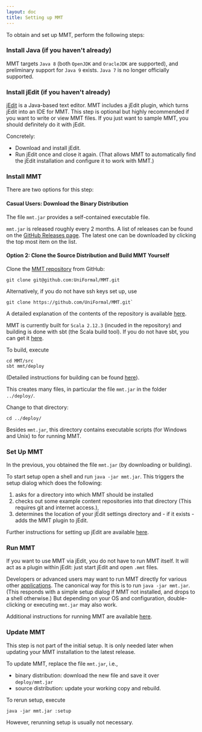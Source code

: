 ```yaml
---
layout: doc
title: Setting up MMT
---
```


To obtain and set up MMT, perform the following steps:

### Install Java (if you haven't already)

MMT targets `Java 8` (both `OpenJDK` and `OracleJDK` are supported), and preliminary support for `Java 9` exists. `Java 7` is no longer officially supported. 

### Install jEdit (if you haven't already)

[jEdit](http://jedit.org/) is a Java-based text editor.
MMT includes a jEdit plugin, which turns jEdit into an IDE for MMT.
This step is optional but highly recommended if you want to write or view MMT files.
If you just want to sample MMT, you should definitely do it with jEdit.

Concretely:

* Download and install jEdit.
* Run jEdit once and close it again.
  (That allows MMT to automatically find the jEdit installation and configure it to work with MMT.)

### Install MMT

There are two options for this step:

#### Casual Users: Download the Binary Distribution

The file `mmt.jar` provides a self-contained executable file.

`mmt.jar` is released roughly every 2 months.
A list of releases can be found on the [GitHub Releases page](https://github.com/UniFormal/MMT/releases/). 
The latest one can be downloaded by clicking the top most item on the list. 

#### Option 2: Clone the Source Distribution and Build MMT Yourself

Clone the [MMT repository](https://github.com/UniFormal/MMT) from GitHub:

```
git clone git@github.com:UniFormal/MMT.git
```

Alternatively, if you do not have ssh keys set up, use

```
git clone https://github.com/UniFormal/MMT.git`
```

A detailed explanation of the contents of the repository is available [here](repo.html).

MMT is currently built for `Scala 2.12.3` (incuded in the repository) and building is done with sbt (the Scala build tool).
If you do not have sbt, you can get it [here](http://www.scala-sbt.org/).

To build, execute

```
cd MMT/src
sbt mmt/deploy
```
 (Detailed instructions for building can be found [here](build.html)).

This creates many files, in particular the file `mmt.jar` in the folder `../deploy/`.

Change to that directory:
```
cd ../deploy/
```

Besides `mmt.jar`, this directory contains executable scripts (for Windows and Unix) to for running MMT.

### Set Up MMT

In the previous, you obtained the file `mmt.jar` (by downloading or building).

To start setup open a shell and run `java -jar mmt.jar`.
This triggers the setup dialog which does the following:

1. asks for a directory into which MMT should be installed
2. checks out some example content repositories into that directory (This requires git and internet access.),
3. determines the location of your jEdit settings directory and - if it exists - adds the MMT plugin to jEdit.

Further instructions for setting up jEdit are available [here](jedit.html).

### Run MMT

If you want to use MMT via jEdit, you do not have to run MMT itself.
It will act as a plugin within jEdit: just start jEdit and open `.mmt` files.

Developers or advanced users may want to run MMT directly for various other [applications](../applications/).
The canonical way for this is to run `java -jar mmt.jar`.
(This responds with a simple setup dialog if MMT not installed, and drops to a shell otherwise.)
But depending on your OS and configuration, double-clicking or executing `mmt.jar` may also work.

Additional instructions for running MMT are available [here](running.html).

### Update MMT

This step is not part of the initial setup.
It is only needed later when updating your MMT installation to the latest release.

To update MMT, replace the file `mmt.jar`, i.e.,

* binary distribution: download the new file and save it over `deploy/mmt.jar`
* source distribution: update your working copy and rebuild.

To rerun setup, execute

```
java -jar mmt.jar :setup
```

However, rerunning setup is usually not necessary.
